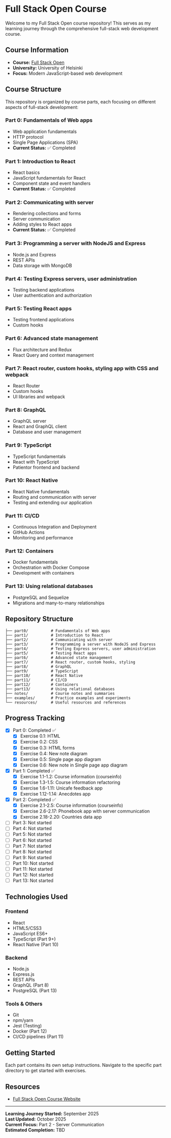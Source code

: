 # Full Stack Open Course

Welcome to my Full Stack Open course repository! This serves as my learning journey through the comprehensive full-stack web development course.

## Course Information

- **Course:** [Full Stack Open](https://fullstackopen.com/)
- **University:** University of Helsinki
- **Focus:** Modern JavaScript-based web development

## Course Structure

This repository is organized by course parts, each focusing on different aspects of full-stack development:

### Part 0: Fundamentals of Web apps
- Web application fundamentals
- HTTP protocol
- Single Page Applications (SPA)
- **Current Status:** ✅ Completed

### Part 1: Introduction to React
- React basics
- JavaScript fundamentals for React
- Component state and event handlers
- **Current Status:** ✅ Completed

### Part 2: Communicating with server
- Rendering collections and forms
- Server communication
- Adding styles to React apps
- **Current Status:** ✅ Completed

### Part 3: Programming a server with NodeJS and Express
- Node.js and Express
- REST APIs
- Data storage with MongoDB

### Part 4: Testing Express servers, user administration
- Testing backend applications
- User authentication and authorization

### Part 5: Testing React apps
- Testing frontend applications
- Custom hooks

### Part 6: Advanced state management
- Flux architecture and Redux
- React Query and context management

### Part 7: React router, custom hooks, styling app with CSS and webpack
- React Router
- Custom hooks
- UI libraries and webpack

### Part 8: GraphQL
- GraphQL server
- React and GraphQL client
- Database and user management

### Part 9: TypeScript
- TypeScript fundamentals
- React with TypeScript
- Patientor frontend and backend

### Part 10: React Native
- React Native fundamentals
- Routing and communication with server
- Testing and extending our application

### Part 11: CI/CD
- Continuous Integration and Deployment
- GitHub Actions
- Monitoring and performance

### Part 12: Containers
- Docker fundamentals
- Orchestration with Docker Compose
- Development with containers

### Part 13: Using relational databases
- PostgreSQL and Sequelize
- Migrations and many-to-many relationships

## Repository Structure

```
├── part0/          # Fundamentals of Web apps
├── part1/          # Introduction to React
├── part2/          # Communicating with server
├── part3/          # Programming a server with NodeJS and Express
├── part4/          # Testing Express servers, user administration
├── part5/          # Testing React apps
├── part6/          # Advanced state management
├── part7/          # React router, custom hooks, styling
├── part8/          # GraphQL
├── part9/          # TypeScript
├── part10/         # React Native
├── part11/         # CI/CD
├── part12/         # Containers
├── part13/         # Using relational databases
├── notes/          # Course notes and summaries
├── examples/       # Practice examples and experiments
└── resources/      # Useful resources and references
```

## Progress Tracking

- [x] Part 0: Completed ✅
  - [x] Exercise 0.1: HTML
  - [x] Exercise 0.2: CSS  
  - [x] Exercise 0.3: HTML forms
  - [x] Exercise 0.4: New note diagram
  - [x] Exercise 0.5: Single page app diagram
  - [x] Exercise 0.6: New note in Single page app diagram
- [x] Part 1: Completed ✅
  - [x] Exercise 1.1-1.2: Course information (courseinfo)
  - [x] Exercise 1.3-1.5: Course information refactoring
  - [x] Exercise 1.6-1.11: Unicafe feedback app
  - [x] Exercise 1.12-1.14: Anecdotes app
- [x] Part 2: Completed ✅
  - [x] Exercise 2.1-2.5: Course information (courseinfo)
  - [x] Exercise 2.6-2.17: Phonebook app with server communication
  - [x] Exercise 2.18-2.20: Countries data app
- [ ] Part 3: Not started
- [ ] Part 4: Not started
- [ ] Part 5: Not started
- [ ] Part 6: Not started
- [ ] Part 7: Not started
- [ ] Part 8: Not started
- [ ] Part 9: Not started
- [ ] Part 10: Not started
- [ ] Part 11: Not started
- [ ] Part 12: Not started
- [ ] Part 13: Not started

## Technologies Used

### Frontend
- React
- HTML5/CSS3
- JavaScript ES6+
- TypeScript (Part 9+)
- React Native (Part 10)

### Backend
- Node.js
- Express.js
- REST APIs
- GraphQL (Part 8)
- PostgreSQL (Part 13)

### Tools & Others
- Git
- npm/yarn
- Jest (Testing)
- Docker (Part 12)
- CI/CD pipelines (Part 11)

## Getting Started

Each part contains its own setup instructions. Navigate to the specific part directory to get started with exercises.

## Resources

- [Full Stack Open Course Website](https://fullstackopen.com/)

---

**Learning Journey Started:** September 2025  
**Last Updated:** October 2025  
**Current Focus:** Part 2 - Server Communication  
**Estimated Completion:** TBD
